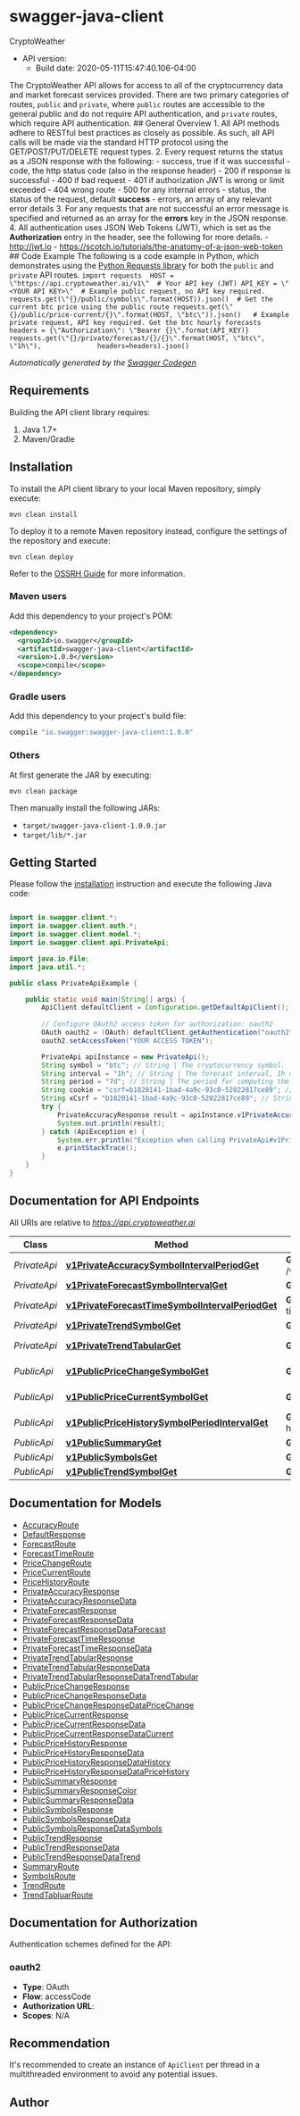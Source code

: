 # swagger-java-client

CryptoWeather
- API version: 
  - Build date: 2020-05-11T15:47:40.106-04:00

The CryptoWeather API allows for access to all of the cryptocurrency data and market forecast services provided. There are two primary categories of routes, `public` and `private`, where `public` routes are accessible to the general public and do not require API authentication, and `private` routes, which require API authentication.  ## General Overview  1. All API methods adhere to RESTful best practices as closely as possible. As such, all API calls will be made via the standard HTTP protocol using the GET/POST/PUT/DELETE request types.  2. Every request returns the status as a JSON response with the following:     - success, true if it was successful     - code, the http status code (also in the response header)         - 200 if response is successful         - 400 if bad request         - 401 if authorization JWT is wrong or limit exceeded         - 404 wrong route         - 500 for any internal errors     - status, the status of the request, default **success**     - errors, an array of any relevant error details  3. For any requests that are not successful an error message is specified and returned as an array for the **errors** key in the JSON response.  4. All authentication uses JSON Web Tokens (JWT), which is set as the **Authorization** entry in the header, see the following for more details.     - http://jwt.io     - https://scotch.io/tutorials/the-anatomy-of-a-json-web-token  ## Code Example  The following is a code example in Python, which demonstrates using the [Python Requests library](https://requests.readthedocs.io/en/master/) for both the `public` and `private` API routes.  ``` import requests  HOST = \"https://api.cryptoweather.ai/v1\"  # Your API key (JWT) API_KEY = \"<YOUR API KEY>\"  # Example public request, no API key required. requests.get(\"{}/public/symbols\".format(HOST)).json()  # Get the current btc price using the public route requests.get(\"{}/public/price-current/{}\".format(HOST, \"btc\")).json()   # Example private request, API key required. Get the btc hourly forecasts headers = {\"Authorization\": \"Bearer {}\".format(API_KEY)} requests.get(\"{}/private/forecast/{}/{}\".format(HOST, \"btc\", \"1h\"),              headers=headers).json() ```


*Automatically generated by the [Swagger Codegen](https://github.com/swagger-api/swagger-codegen)*


## Requirements

Building the API client library requires:
1. Java 1.7+
2. Maven/Gradle

## Installation

To install the API client library to your local Maven repository, simply execute:

```shell
mvn clean install
```

To deploy it to a remote Maven repository instead, configure the settings of the repository and execute:

```shell
mvn clean deploy
```

Refer to the [OSSRH Guide](http://central.sonatype.org/pages/ossrh-guide.html) for more information.

### Maven users

Add this dependency to your project's POM:

```xml
<dependency>
  <groupId>io.swagger</groupId>
  <artifactId>swagger-java-client</artifactId>
  <version>1.0.0</version>
  <scope>compile</scope>
</dependency>
```

### Gradle users

Add this dependency to your project's build file:

```groovy
compile "io.swagger:swagger-java-client:1.0.0"
```

### Others

At first generate the JAR by executing:

```shell
mvn clean package
```

Then manually install the following JARs:

* `target/swagger-java-client-1.0.0.jar`
* `target/lib/*.jar`

## Getting Started

Please follow the [installation](#installation) instruction and execute the following Java code:

```java

import io.swagger.client.*;
import io.swagger.client.auth.*;
import io.swagger.client.model.*;
import io.swagger.client.api.PrivateApi;

import java.io.File;
import java.util.*;

public class PrivateApiExample {

    public static void main(String[] args) {
        ApiClient defaultClient = Configuration.getDefaultApiClient();
        
        // Configure OAuth2 access token for authorization: oauth2
        OAuth oauth2 = (OAuth) defaultClient.getAuthentication("oauth2");
        oauth2.setAccessToken("YOUR ACCESS TOKEN");

        PrivateApi apiInstance = new PrivateApi();
        String symbol = "btc"; // String | The cryptocurrency symbol.
        String interval = "1h"; // String | The forecast interval, 1h or 1d.
        String period = "7d"; // String | The period for computing the accuracy, such as the past 7 days.
        String cookie = "csrf=b1820141-1bad-4a9c-93c0-52022817ce89"; // String | e.g. csrf=b1820141-1bad-4a9c-93c0-52022817ce89
        String xCsrf = "b1820141-1bad-4a9c-93c0-52022817ce89"; // String | e.g. b1820141-1bad-4a9c-93c0-52022817ce89
        try {
            PrivateAccuracyResponse result = apiInstance.v1PrivateAccuracySymbolIntervalPeriodGet(symbol, interval, period, cookie, xCsrf);
            System.out.println(result);
        } catch (ApiException e) {
            System.err.println("Exception when calling PrivateApi#v1PrivateAccuracySymbolIntervalPeriodGet");
            e.printStackTrace();
        }
    }
}

```

## Documentation for API Endpoints

All URIs are relative to *https://api.cryptoweather.ai*

Class | Method | HTTP request | Description
------------ | ------------- | ------------- | -------------
*PrivateApi* | [**v1PrivateAccuracySymbolIntervalPeriodGet**](docs/PrivateApi.md#v1PrivateAccuracySymbolIntervalPeriodGet) | **GET** /v1/private/accuracy/{symbol}/{interval}/{period} | Accuracy
*PrivateApi* | [**v1PrivateForecastSymbolIntervalGet**](docs/PrivateApi.md#v1PrivateForecastSymbolIntervalGet) | **GET** /v1/private/forecast/{symbol}/{interval} | Forecast
*PrivateApi* | [**v1PrivateForecastTimeSymbolIntervalPeriodGet**](docs/PrivateApi.md#v1PrivateForecastTimeSymbolIntervalPeriodGet) | **GET** /v1/private/forecast-time/{symbol}/{interval}/{period} | Forecast Time
*PrivateApi* | [**v1PrivateTrendSymbolGet**](docs/PrivateApi.md#v1PrivateTrendSymbolGet) | **GET** /v1/private/trend/{symbol} | Trend
*PrivateApi* | [**v1PrivateTrendTabularGet**](docs/PrivateApi.md#v1PrivateTrendTabularGet) | **GET** /v1/private/trend-tabular | Trend Tabular
*PublicApi* | [**v1PublicPriceChangeSymbolGet**](docs/PublicApi.md#v1PublicPriceChangeSymbolGet) | **GET** /v1/public/price-change/{symbol} | Price Change
*PublicApi* | [**v1PublicPriceCurrentSymbolGet**](docs/PublicApi.md#v1PublicPriceCurrentSymbolGet) | **GET** /v1/public/price-current/{symbol} | Price Current
*PublicApi* | [**v1PublicPriceHistorySymbolPeriodIntervalGet**](docs/PublicApi.md#v1PublicPriceHistorySymbolPeriodIntervalGet) | **GET** /v1/public/price-history/{symbol}/{period}/{interval} | Price History
*PublicApi* | [**v1PublicSummaryGet**](docs/PublicApi.md#v1PublicSummaryGet) | **GET** /v1/public/summary | Summary
*PublicApi* | [**v1PublicSymbolsGet**](docs/PublicApi.md#v1PublicSymbolsGet) | **GET** /v1/public/symbols | Symbols
*PublicApi* | [**v1PublicTrendSymbolGet**](docs/PublicApi.md#v1PublicTrendSymbolGet) | **GET** /v1/public/trend/{symbol} | Trend


## Documentation for Models

 - [AccuracyRoute](docs/AccuracyRoute.md)
 - [DefaultResponse](docs/DefaultResponse.md)
 - [ForecastRoute](docs/ForecastRoute.md)
 - [ForecastTimeRoute](docs/ForecastTimeRoute.md)
 - [PriceChangeRoute](docs/PriceChangeRoute.md)
 - [PriceCurrentRoute](docs/PriceCurrentRoute.md)
 - [PriceHistoryRoute](docs/PriceHistoryRoute.md)
 - [PrivateAccuracyResponse](docs/PrivateAccuracyResponse.md)
 - [PrivateAccuracyResponseData](docs/PrivateAccuracyResponseData.md)
 - [PrivateForecastResponse](docs/PrivateForecastResponse.md)
 - [PrivateForecastResponseData](docs/PrivateForecastResponseData.md)
 - [PrivateForecastResponseDataForecast](docs/PrivateForecastResponseDataForecast.md)
 - [PrivateForecastTimeResponse](docs/PrivateForecastTimeResponse.md)
 - [PrivateForecastTimeResponseData](docs/PrivateForecastTimeResponseData.md)
 - [PrivateTrendTabularResponse](docs/PrivateTrendTabularResponse.md)
 - [PrivateTrendTabularResponseData](docs/PrivateTrendTabularResponseData.md)
 - [PrivateTrendTabularResponseDataTrendTabular](docs/PrivateTrendTabularResponseDataTrendTabular.md)
 - [PublicPriceChangeResponse](docs/PublicPriceChangeResponse.md)
 - [PublicPriceChangeResponseData](docs/PublicPriceChangeResponseData.md)
 - [PublicPriceChangeResponseDataPriceChange](docs/PublicPriceChangeResponseDataPriceChange.md)
 - [PublicPriceCurrentResponse](docs/PublicPriceCurrentResponse.md)
 - [PublicPriceCurrentResponseData](docs/PublicPriceCurrentResponseData.md)
 - [PublicPriceCurrentResponseDataCurrent](docs/PublicPriceCurrentResponseDataCurrent.md)
 - [PublicPriceHistoryResponse](docs/PublicPriceHistoryResponse.md)
 - [PublicPriceHistoryResponseData](docs/PublicPriceHistoryResponseData.md)
 - [PublicPriceHistoryResponseDataHistory](docs/PublicPriceHistoryResponseDataHistory.md)
 - [PublicPriceHistoryResponseDataPriceHistory](docs/PublicPriceHistoryResponseDataPriceHistory.md)
 - [PublicSummaryResponse](docs/PublicSummaryResponse.md)
 - [PublicSummaryResponseColor](docs/PublicSummaryResponseColor.md)
 - [PublicSummaryResponseData](docs/PublicSummaryResponseData.md)
 - [PublicSymbolsResponse](docs/PublicSymbolsResponse.md)
 - [PublicSymbolsResponseData](docs/PublicSymbolsResponseData.md)
 - [PublicSymbolsResponseDataSymbols](docs/PublicSymbolsResponseDataSymbols.md)
 - [PublicTrendResponse](docs/PublicTrendResponse.md)
 - [PublicTrendResponseData](docs/PublicTrendResponseData.md)
 - [PublicTrendResponseDataTrend](docs/PublicTrendResponseDataTrend.md)
 - [SummaryRoute](docs/SummaryRoute.md)
 - [SymbolsRoute](docs/SymbolsRoute.md)
 - [TrendRoute](docs/TrendRoute.md)
 - [TrendTabluarRoute](docs/TrendTabluarRoute.md)


## Documentation for Authorization

Authentication schemes defined for the API:
### oauth2

- **Type**: OAuth
- **Flow**: accessCode
- **Authorization URL**: 
- **Scopes**: N/A


## Recommendation

It's recommended to create an instance of `ApiClient` per thread in a multithreaded environment to avoid any potential issues.

## Author



